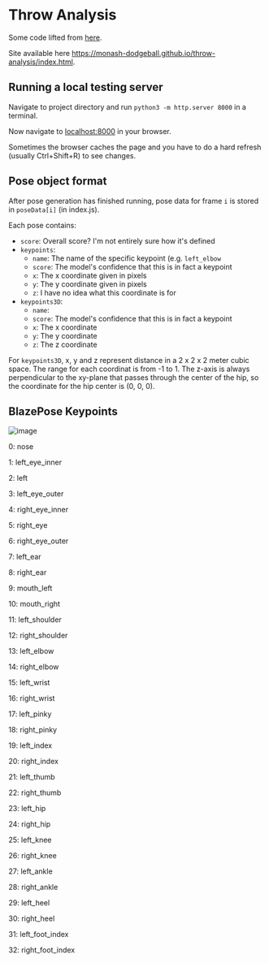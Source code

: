 # Throw Analysis
Some code lifted from [here](https://github.com/tensorflow/tfjs-models/tree/master/pose-detection/demos).

Site available here https://monash-dodgeball.github.io/throw-analysis/index.html.

## Running a local testing server
Navigate to project directory and run `python3 -m http.server 8000` in a terminal.

Now navigate to [localhost:8000](http://localhost:8000/) in your browser.

Sometimes the browser caches the page and you have to do a hard refresh (usually Ctrl+Shift+R) to see changes.

## Pose object format
After pose generation has finished running, pose data for frame `i` is stored in `poseData[i]` (in index.js).

Each pose contains:
- `score`: Overall score? I'm not entirely sure how it's defined
- `keypoints`:
    - `name`: The name of the specific keypoint (e.g. `left_elbow`
    - `score`: The model's confidence that this is in fact a keypoint
    - `x`: The x coordinate given in pixels
    - `y`: The y coordinate given in pixels
    - `z`: I have no idea what this coordinate is for
- `keypoints3D`:
    - `name`: 
    - `score`: The model's confidence that this is in fact a keypoint
    - `x`: The x coordinate
    - `y`: The y coordinate
    - `z`: The z coordinate

For `keypoints3D`, x, y and z represent distance in a 2 x 2 x 2 meter cubic space. The range for each coordinat is from -1 to 1. The z-axis is always perpendicular to the xy-plane that passes through the center of the hip, so the coordinate for the hip center is (0, 0, 0).

## BlazePose Keypoints

![image](https://user-images.githubusercontent.com/11014229/162218093-1dee7d85-db41-45c1-8757-4625a128e7f8.png)

0: nose

1: left_eye_inner

2: left

3: left_eye_outer

4: right_eye_inner

5: right_eye

6: right_eye_outer

7: left_ear

8: right_ear

9: mouth_left

10: mouth_right

11: left_shoulder

12: right_shoulder

13: left_elbow

14: right_elbow

15: left_wrist

16: right_wrist

17: left_pinky

18: right_pinky

19: left_index

20: right_index

21: left_thumb

22: right_thumb

23: left_hip

24: right_hip

25: left_knee

26: right_knee

27: left_ankle

28: right_ankle

29: left_heel

30: right_heel

31: left_foot_index

32: right_foot_index
